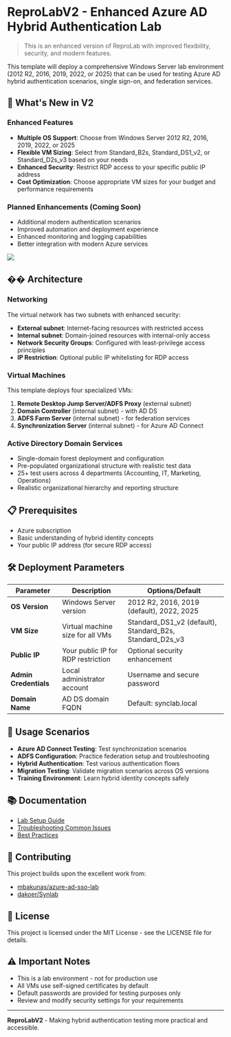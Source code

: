 # ReproLabV2 - Enhanced Azure AD Hybrid Authentication Lab

> This is an enhanced version of ReproLab with improved flexibility, security, and modern features.

This template will deploy a comprehensive Windows Server lab environment (2012 R2, 2016, 2019, 2022, or 2025) that can be used for testing Azure AD hybrid authentication scenarios, single sign-on, and federation services.

## 🚀 What's New in V2

### Enhanced Features
- **Multiple OS Support**: Choose from Windows Server 2012 R2, 2016, 2019, 2022, or 2025
- **Flexible VM Sizing**: Select from Standard_B2s, Standard_DS1_v2, or Standard_D2s_v3 based on your needs
- **Enhanced Security**: Restrict RDP access to your specific public IP address
- **Cost Optimization**: Choose appropriate VM sizes for your budget and performance requirements

### Planned Enhancements (Coming Soon)
- Additional modern authentication scenarios
- Improved automation and deployment experience
- Enhanced monitoring and logging capabilities
- Better integration with modern Azure services

<a href="https://portal.azure.com/#create/Microsoft.Template/uri/https%3a%2f%2fraw.githubusercontent.com%2fLioDiera%2freprolabv2%2fmaster%2fazuredeploy.json" target="_blank">
    <img src="https://aka.ms/deploytoazurebutton"/>
</a>

## ��️ Architecture

### Networking
The virtual network has two subnets with enhanced security:
- **External subnet**: Internet-facing resources with restricted access
- **Internal subnet**: Domain-joined resources with internal-only access
- **Network Security Groups**: Configured with least-privilege access principles
- **IP Restriction**: Optional public IP whitelisting for RDP access

### Virtual Machines
This template deploys four specialized VMs:

1. **Remote Desktop Jump Server/ADFS Proxy** (external subnet)
2. **Domain Controller** (internal subnet) - with AD DS
3. **ADFS Farm Server** (internal subnet) - for federation services  
4. **Synchronization Server** (internal subnet) - for Azure AD Connect

### Active Directory Domain Services
- Single-domain forest deployment and configuration
- Pre-populated organizational structure with realistic test data
- 25+ test users across 4 departments (Accounting, IT, Marketing, Operations)
- Realistic organizational hierarchy and reporting structure

## 📋 Prerequisites

- Azure subscription
- Basic understanding of hybrid identity concepts
- Your public IP address (for secure RDP access)

## 🛠️ Deployment Parameters

| Parameter | Description | Options/Default |
|-----------|-------------|-----------------|
| **OS Version** | Windows Server version | 2012 R2, 2016, 2019 (default), 2022, 2025 |
| **VM Size** | Virtual machine size for all VMs | Standard_DS1_v2 (default), Standard_B2s, Standard_D2s_v3 |
| **Public IP** | Your public IP for RDP restriction | Optional security enhancement |
| **Admin Credentials** | Local administrator account | Username and secure password |
| **Domain Name** | AD DS domain FQDN | Default: synclab.local |

## 🔧 Usage Scenarios

- **Azure AD Connect Testing**: Test synchronization scenarios
- **ADFS Configuration**: Practice federation setup and troubleshooting
- **Hybrid Authentication**: Test various authentication flows
- **Migration Testing**: Validate migration scenarios across OS versions
- **Training Environment**: Learn hybrid identity concepts safely

## 📚 Documentation

- [Lab Setup Guide](docs/lab-setup.md)
- [Troubleshooting Common Issues](docs/troubleshooting.md)
- [Best Practices](docs/best-practices.md)

## 🤝 Contributing

This project builds upon the excellent work from:
- [mbakunas/azure-ad-sso-lab](https://github.com/mbakunas/azure-ad-sso-lab)
- [dakoer/Synlab](https://github.com/dakoer/Synlab)

## 📄 License

This project is licensed under the MIT License - see the LICENSE file for details.

## ⚠️ Important Notes

- This is a lab environment - not for production use
- All VMs use self-signed certificates by default
- Default passwords are provided for testing purposes only
- Review and modify security settings for your requirements

---
**ReproLabV2** - Making hybrid authentication testing more practical and accessible.
